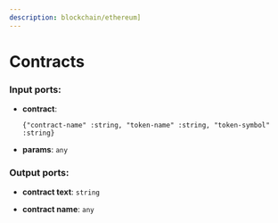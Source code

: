 ```yaml
---
description: blockchain/ethereum]
---
```


# Contracts

### Input ports:

* __contract__: 
    ```
    {"contract-name" :string, "token-name" :string, "token-symbol" :string}
    ```


* __params__: `any`

### Output ports:

* __contract text__: `string`


* __contract name__: `any`

